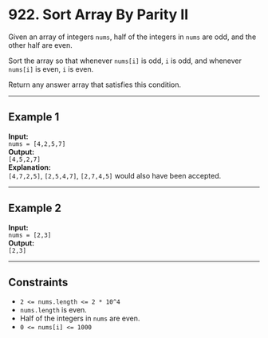 # 922. Sort Array By Parity II

Given an array of integers `nums`, half of the integers in `nums` are odd, and the other half are even.

Sort the array so that whenever `nums[i]` is odd, `i` is odd, and whenever `nums[i]` is even, `i` is even.

Return any answer array that satisfies this condition.

---

## Example 1

**Input:**  
`nums = [4,2,5,7]`  
**Output:**  
`[4,5,2,7]`  
**Explanation:**  
`[4,7,2,5]`, `[2,5,4,7]`, `[2,7,4,5]` would also have been accepted.

---

## Example 2

**Input:**  
`nums = [2,3]`  
**Output:**  
`[2,3]`

---

## Constraints

- `2 <= nums.length <= 2 * 10^4`
- `nums.length` is even.
- Half of the integers in `nums` are even.
- `0 <= nums[i] <= 1000`
